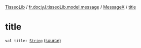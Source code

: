 [TisseoLib](../../index.md) / [fr.docjyJ.tisseoLib.model.message](../index.md) / [MessageX](index.md) / [title](./title.md)

# title

`val title: `[`String`](https://kotlinlang.org/api/latest/jvm/stdlib/kotlin/-string/index.html) [(source)](https://github.com/docjyj/tisseoLib/tree/master/src/main/kotlin/fr/docjyJ/tisseoLib/model/message/MessageX.kt#L16)